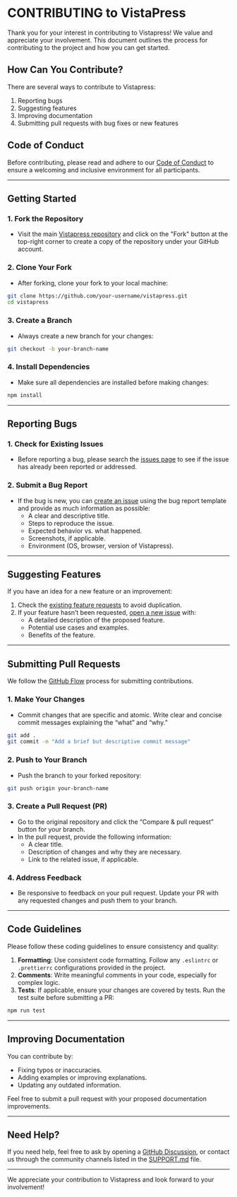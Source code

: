 # CONTRIBUTING to VistaPress

Thank you for your interest in contributing to Vistapress! We value and appreciate your involvement. This document outlines the process for contributing to the project and how you can get started.

## How Can You Contribute?

There are several ways to contribute to Vistapress:
1. Reporting bugs
2. Suggesting features
3. Improving documentation
4. Submitting pull requests with bug fixes or new features

## Code of Conduct

Before contributing, please read and adhere to our [Code of Conduct](CODE_OF_CONDUCT.md) to ensure a welcoming and inclusive environment for all participants.

---

## Getting Started

### 1. Fork the Repository
- Visit the main [Vistapress repository](https://github.com/your-username/vistapress) and click on the "Fork" button at the top-right corner to create a copy of the repository under your GitHub account.

### 2. Clone Your Fork
- After forking, clone your fork to your local machine:
```bash
git clone https://github.com/your-username/vistapress.git
cd vistapress
```

### 3. Create a Branch
- Always create a new branch for your changes:
```bash
git checkout -b your-branch-name
```

### 4. Install Dependencies
- Make sure all dependencies are installed before making changes:
```bash
npm install
```

---

## Reporting Bugs

### 1. Check for Existing Issues
- Before reporting a bug, please search the [issues page](https://github.com/your-username/vistapress/issues) to see if the issue has already been reported or addressed.

### 2. Submit a Bug Report
- If the bug is new, you can [create an issue](https://github.com/your-username/vistapress/issues/new/choose) using the bug report template and provide as much information as possible:
    - A clear and descriptive title.
    - Steps to reproduce the issue.
    - Expected behavior vs. what happened.
    - Screenshots, if applicable.
    - Environment (OS, browser, version of Vistapress).

---

## Suggesting Features

If you have an idea for a new feature or an improvement:
1. Check the [existing feature requests](https://github.com/your-username/vistapress/issues) to avoid duplication.
2. If your feature hasn’t been requested, [open a new issue](https://github.com/your-username/vistapress/issues/new) with:
    - A detailed description of the proposed feature.
    - Potential use cases and examples.
    - Benefits of the feature.

---

## Submitting Pull Requests

We follow the [GitHub Flow](https://guides.github.com/introduction/flow/) process for submitting contributions.

### 1. Make Your Changes
- Commit changes that are specific and atomic. Write clear and concise commit messages explaining the “what” and “why.”
```bash
git add .
git commit -m "Add a brief but descriptive commit message"
```

### 2. Push to Your Branch
- Push the branch to your forked repository:
```bash
git push origin your-branch-name
```

### 3. Create a Pull Request (PR)
- Go to the original repository and click the “Compare & pull request” button for your branch.
- In the pull request, provide the following information:
    - A clear title.
    - Description of changes and why they are necessary.
    - Link to the related issue, if applicable.

### 4. Address Feedback
- Be responsive to feedback on your pull request. Update your PR with any requested changes and push them to your branch.

---

## Code Guidelines

Please follow these coding guidelines to ensure consistency and quality:
1. **Formatting**: Use consistent code formatting. Follow any `.eslintrc` or `.prettierrc` configurations provided in the project.
2. **Comments**: Write meaningful comments in your code, especially for complex logic.
3. **Tests**: If applicable, ensure your changes are covered by tests. Run the test suite before submitting a PR:
```bash
npm run test
```

---

## Improving Documentation

You can contribute by:
- Fixing typos or inaccuracies.
- Adding examples or improving explanations.
- Updating any outdated information.
    
Feel free to submit a pull request with your proposed documentation improvements.

---

## Need Help?

If you need help, feel free to ask by opening a [GitHub Discussion](https://github.com/your-username/vistapress/discussions), or contact us through the community channels listed in the [SUPPORT.md](SUPPORT.md) file.

---

We appreciate your contribution to Vistapress and look forward to your involvement!

